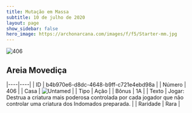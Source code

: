 ```yaml
---
title: Mutação em Massa
subtitle: 10 de julho de 2020
layout: page
show_sidebar: false
hero_image: https://archonarcana.com/images/f/f5/Starter-mm.jpg
---
```


![406](https://cdn.keyforgegame.com/media/card_front/pt/479_406_H4XH483655M3_pt.png)

## Areia Movediça

|----|----|
| ID | b4b970e6-d8dc-4648-b9ff-c721e4ebd98a |
| Número | 406 |
| Casa | ![Untamed](https://archonarcana.com/images/thumb/b/bd/Untamed.png/22px-Untamed.png "Indomados") |
| Tipo | Ação |
| Bônus | 1A |
| Texto | Jogar: Destrua a criatura mais poderosa controlada por cada jogador que não controlar uma criatura dos Indomados preparada. |
| Raridade | Rara |
